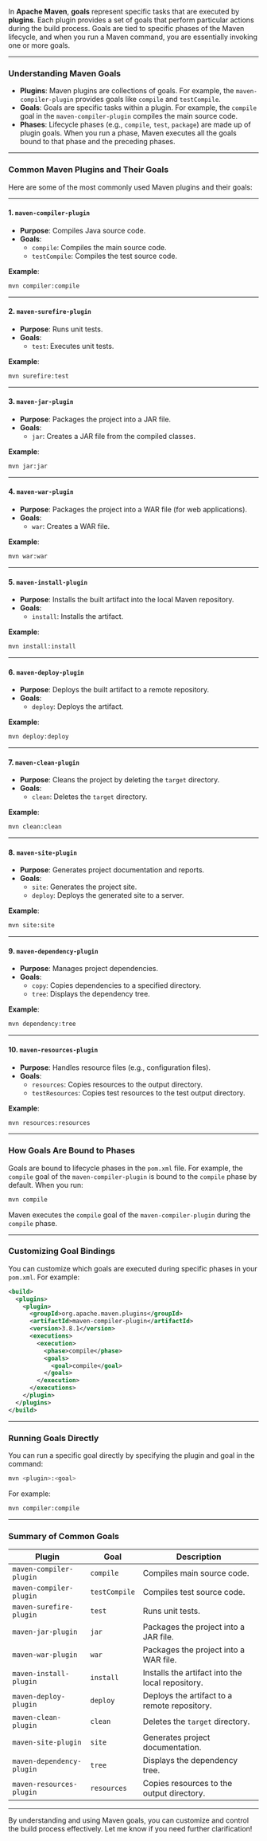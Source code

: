 In **Apache Maven**, **goals** represent specific tasks that are executed by **plugins**. Each plugin provides a set of goals that perform particular actions during the build process. Goals are tied to specific phases of the Maven lifecycle, and when you run a Maven command, you are essentially invoking one or more goals.

---

### **Understanding Maven Goals**
- **Plugins**: Maven plugins are collections of goals. For example, the `maven-compiler-plugin` provides goals like `compile` and `testCompile`.
- **Goals**: Goals are specific tasks within a plugin. For example, the `compile` goal in the `maven-compiler-plugin` compiles the main source code.
- **Phases**: Lifecycle phases (e.g., `compile`, `test`, `package`) are made up of plugin goals. When you run a phase, Maven executes all the goals bound to that phase and the preceding phases.

---

### **Common Maven Plugins and Their Goals**
Here are some of the most commonly used Maven plugins and their goals:

---

#### **1. `maven-compiler-plugin`**
   - **Purpose**: Compiles Java source code.
   - **Goals**:
     - `compile`: Compiles the main source code.
     - `testCompile`: Compiles the test source code.

   **Example**:
   ```bash
   mvn compiler:compile
   ```

---

#### **2. `maven-surefire-plugin`**
   - **Purpose**: Runs unit tests.
   - **Goals**:
     - `test`: Executes unit tests.

   **Example**:
   ```bash
   mvn surefire:test
   ```

---

#### **3. `maven-jar-plugin`**
   - **Purpose**: Packages the project into a JAR file.
   - **Goals**:
     - `jar`: Creates a JAR file from the compiled classes.

   **Example**:
   ```bash
   mvn jar:jar
   ```

---

#### **4. `maven-war-plugin`**
   - **Purpose**: Packages the project into a WAR file (for web applications).
   - **Goals**:
     - `war`: Creates a WAR file.

   **Example**:
   ```bash
   mvn war:war
   ```

---

#### **5. `maven-install-plugin`**
   - **Purpose**: Installs the built artifact into the local Maven repository.
   - **Goals**:
     - `install`: Installs the artifact.

   **Example**:
   ```bash
   mvn install:install
   ```

---

#### **6. `maven-deploy-plugin`**
   - **Purpose**: Deploys the built artifact to a remote repository.
   - **Goals**:
     - `deploy`: Deploys the artifact.

   **Example**:
   ```bash
   mvn deploy:deploy
   ```

---

#### **7. `maven-clean-plugin`**
   - **Purpose**: Cleans the project by deleting the `target` directory.
   - **Goals**:
     - `clean`: Deletes the `target` directory.

   **Example**:
   ```bash
   mvn clean:clean
   ```

---

#### **8. `maven-site-plugin`**
   - **Purpose**: Generates project documentation and reports.
   - **Goals**:
     - `site`: Generates the project site.
     - `deploy`: Deploys the generated site to a server.

   **Example**:
   ```bash
   mvn site:site
   ```

---

#### **9. `maven-dependency-plugin`**
   - **Purpose**: Manages project dependencies.
   - **Goals**:
     - `copy`: Copies dependencies to a specified directory.
     - `tree`: Displays the dependency tree.

   **Example**:
   ```bash
   mvn dependency:tree
   ```

---

#### **10. `maven-resources-plugin`**
   - **Purpose**: Handles resource files (e.g., configuration files).
   - **Goals**:
     - `resources`: Copies resources to the output directory.
     - `testResources`: Copies test resources to the test output directory.

   **Example**:
   ```bash
   mvn resources:resources
   ```

---

### **How Goals Are Bound to Phases**
Goals are bound to lifecycle phases in the `pom.xml` file. For example, the `compile` goal of the `maven-compiler-plugin` is bound to the `compile` phase by default. When you run:
```bash
mvn compile
```
Maven executes the `compile` goal of the `maven-compiler-plugin` during the `compile` phase.

---

### **Customizing Goal Bindings**
You can customize which goals are executed during specific phases in your `pom.xml`. For example:
```xml
<build>
  <plugins>
    <plugin>
      <groupId>org.apache.maven.plugins</groupId>
      <artifactId>maven-compiler-plugin</artifactId>
      <version>3.8.1</version>
      <executions>
        <execution>
          <phase>compile</phase>
          <goals>
            <goal>compile</goal>
          </goals>
        </execution>
      </executions>
    </plugin>
  </plugins>
</build>
```

---

### **Running Goals Directly**
You can run a specific goal directly by specifying the plugin and goal in the command:
```bash
mvn <plugin>:<goal>
```
For example:
```bash
mvn compiler:compile
```

---

### **Summary of Common Goals**
| Plugin                     | Goal               | Description                                      |
|----------------------------|--------------------|--------------------------------------------------|
| `maven-compiler-plugin`    | `compile`          | Compiles main source code.                       |
| `maven-compiler-plugin`    | `testCompile`      | Compiles test source code.                       |
| `maven-surefire-plugin`    | `test`             | Runs unit tests.                                 |
| `maven-jar-plugin`         | `jar`              | Packages the project into a JAR file.            |
| `maven-war-plugin`         | `war`              | Packages the project into a WAR file.            |
| `maven-install-plugin`     | `install`          | Installs the artifact into the local repository. |
| `maven-deploy-plugin`      | `deploy`           | Deploys the artifact to a remote repository.     |
| `maven-clean-plugin`       | `clean`            | Deletes the `target` directory.                  |
| `maven-site-plugin`        | `site`             | Generates project documentation.                 |
| `maven-dependency-plugin`  | `tree`             | Displays the dependency tree.                    |
| `maven-resources-plugin`   | `resources`        | Copies resources to the output directory.        |

---

By understanding and using Maven goals, you can customize and control the build process effectively. Let me know if you need further clarification!